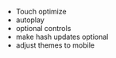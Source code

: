 
- Touch optimize
- autoplay
- optional controls
- make hash updates optional
- adjust themes to mobile
